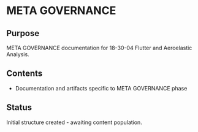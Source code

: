 # META GOVERNANCE

## Purpose
META GOVERNANCE documentation for 18-30-04 Flutter and Aeroelastic Analysis.

## Contents
- Documentation and artifacts specific to META GOVERNANCE phase

## Status
Initial structure created - awaiting content population.
